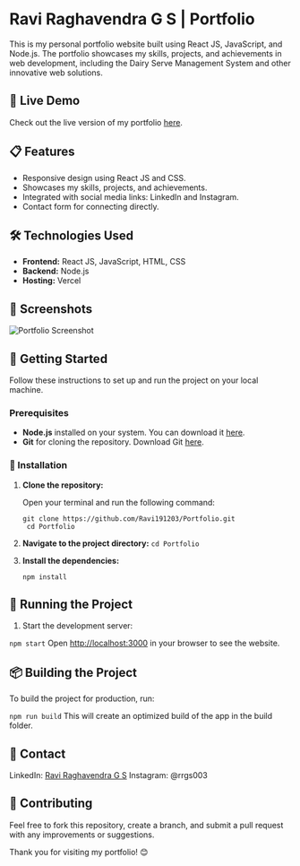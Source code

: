 # Ravi Raghavendra G S | Portfolio

This is my personal portfolio website built using React JS, JavaScript, and Node.js. The portfolio showcases my skills, projects, and achievements in web development, including the Dairy Serve Management System and other innovative web solutions.

## 🚀 Live Demo

Check out the live version of my portfolio [here](https://rrgs-portfolio.vercel.app).

## 📋 Features

- Responsive design using React JS and CSS.
- Showcases my skills, projects, and achievements.
- Integrated with social media links: LinkedIn and Instagram.
- Contact form for connecting directly.

## 🛠️ Technologies Used

- **Frontend:** React JS, JavaScript, HTML, CSS
- **Backend:** Node.js
- **Hosting:** Vercel

## 📸 Screenshots

![Portfolio Screenshot](https://github.com/Ravi191203/Portfolio/blob/main/path-to-your-screenshot.png) <!-- Update this path with your screenshot URL -->

## 📂 Getting Started

Follow these instructions to set up and run the project on your local machine.

### Prerequisites

- **Node.js** installed on your system. You can download it [here](https://nodejs.org/).
- **Git** for cloning the repository. Download Git [here](https://git-scm.com/).

### 🔧 Installation

1. **Clone the repository:**

   Open your terminal and run the following command:

   ```
   git clone https://github.com/Ravi191203/Portfolio.git
    cd Portfolio

2. **Navigate to the project directory:**
    `cd Portfolio`

3. **Install the dependencies:**

    `npm install`


## 🚀 Running the Project

1. Start the development server:


  `npm start`
  Open [http://localhost:3000](http://localhost:3000) in your browser to see the website.


## 📦 Building the Project
To build the project for production, run:

  `npm run build`
This will create an optimized build of the app in the build folder.

## 📧 Contact
LinkedIn: [Ravi Raghavendra G S](https://www.linkedin.com/in/ravi-raghavendra-g-s-8188452a9/)
Instagram: @rrgs003

## 🤝 Contributing
Feel free to fork this repository, create a branch, and submit a pull request with any improvements or suggestions.

Thank you for visiting my portfolio! 😊
